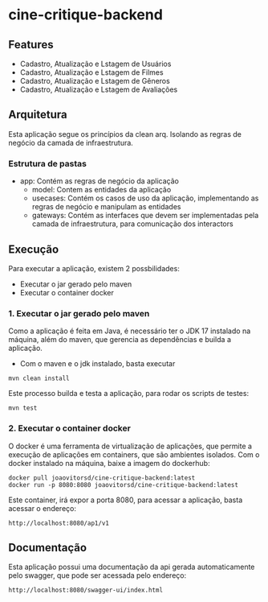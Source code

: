# cine-critique-backend

## Features

- Cadastro, Atualização e Lstagem de Usuários
- Cadastro, Atualização e Lstagem de Filmes
- Cadastro, Atualização e Lstagem de Gêneros
- Cadastro, Atualização e Lstagem de Avaliações

## Arquitetura

Esta aplicação segue os princípios da clean arq. Isolando
as regras de negócio da camada de infraestrutura.

### Estrutura de pastas

- app: Contém as regras de negócio da aplicação
  - model: Contem as entidades da aplicação
  - usecases: Contém os casos de uso da aplicação, implementando as regras de negócio e manipulam as entidades
  - gateways: Contém as interfaces que devem ser implementadas pela camada de infraestrutura, para comunicação dos interactors


## Execução
Para executar a aplicação, existem 2 possbilidades:
- Executar o jar gerado pelo maven
- Executar o container docker
### 1. Executar o jar gerado pelo maven

Como a aplicação é feita em Java, é necessário ter o JDK 17 instalado na máquina,
além do maven, que gerencia as dependências e builda a aplicação.

- Com o maven e o jdk instalado, basta executar

```shell
mvn clean install
```

Este processo builda e testa a aplicação, para rodar os scripts de testes:

```shell
mvn test
```

### 2. Executar o container docker

O docker é uma ferramenta de virtualização de aplicações, que permite a execução de aplicações em containers, que são ambientes isolados.
Com o docker instalado na máquina, baixe a imagem do dockerhub:

```shell
docker pull joaovitorsd/cine-critique-backend:latest
docker run -p 8080:8080 joaovitorsd/cine-critique-backend:latest
```
Este container, irá expor a porta 8080, para acessar a aplicação, basta acessar o endereço:

```shell
http://localhost:8080/ap1/v1
```


## Documentação

Esta aplicação possui uma documentação da api gerada automaticamente pelo swagger, que pode ser acessada pelo endereço:

```shell
http://localhost:8080/swagger-ui/index.html
```
